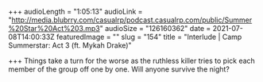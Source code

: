 +++
audioLength = "1:05:13"
audioLink = "http://media.blubrry.com/casualrp/podcast.casualrp.com/public/Summer%20Star%20Act%203.mp3"
audioSize = "126160362"
date = 2021-07-08T14:00:33Z
featuredImage = ""
slug = "154"
title = "Interlude | Camp Summerstar: Act 3 (ft. Mykah Drake)"

+++
Things take a turn for the worse as the ruthless killer tries to pick each member of the group off one by one. Will anyone survive the night?